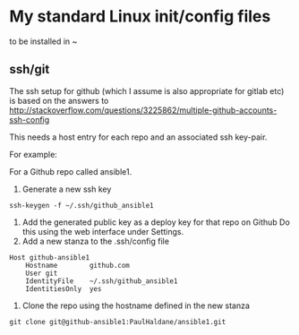 # My standard Linux init/config files

to be installed in ~

## ssh/git

The ssh setup for github (which I assume is also appropriate for gitlab etc) is
based on the answers to
http://stackoverflow.com/questions/3225862/multiple-github-accounts-ssh-config

This needs a host entry for each repo and an associated ssh key-pair.

For example:

For a Github repo called ansible1.

1. Generate a new ssh key
```
ssh-keygen -f ~/.ssh/github_ansible1
```
1. Add the generated public key as a deploy key for that repo on Github
Do this using the web interface under Settings.
1. Add a new stanza to the .ssh/config file
```
Host github-ansible1
	Hostname        github.com
	User git
	IdentityFile    ~/.ssh/github_ansible1
	IdentitiesOnly	yes
```
1. Clone the repo using the hostname defined in the new stanza
```
git clone git@github-ansible1:PaulHaldane/ansible1.git
```
